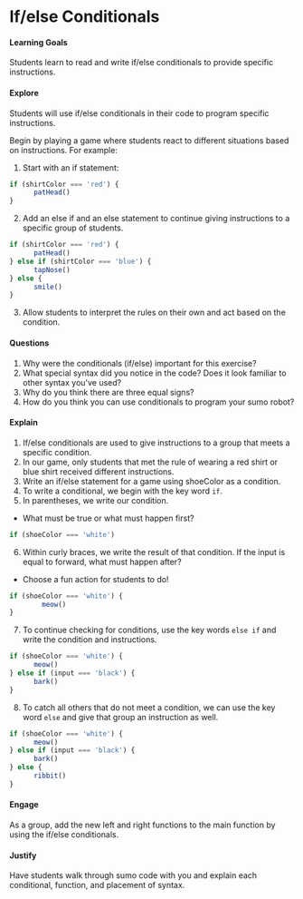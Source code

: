 # If/else Conditionals

#### Learning Goals
Students learn to read and write if/else conditionals to provide specific instructions.

#### Explore
Students will use if/else conditionals in their code to program specific instructions.

Begin by playing a game where students react to different situations based on instructions. For example:

1. Start with an if statement:
```js
if (shirtColor === 'red') {
      patHead()
}
```
2. Add an else if and an else statement to continue giving instructions to a specific group of students.
```js
if (shirtColor === 'red') {
      patHead()
} else if (shirtColor === 'blue') {
      tapNose()
} else {
      smile()
}
```
3. Allow students to interpret the rules on their own and act based on the condition.

#### Questions
1. Why were the conditionals (if/else) important for this exercise?
2. What special syntax did you notice in the code? Does it look familiar to other syntax you've used?
3. Why do you think there are three equal signs?
4. How do you think you can use conditionals to program your sumo robot?

#### Explain
1. If/else conditionals are used to give instructions to a group that meets a specific condition.
2. In our game, only students that met the rule of wearing a red shirt or blue shirt received different instructions.
3. Write an if/else statement for a game using shoeColor as a condition.
4. To write a conditional, we begin with the key word ```if```.  
5. In parentheses, we write our condition.
  + What must be true or what must happen first?
```js
if (shoeColor === 'white')
```
6. Within curly braces, we write the result of that condition. If the input is equal to forward, what must happen after?
  + Choose a fun action for students to do!
```js
if (shoeColor === 'white') {
        meow()
}
```
7. To continue checking for conditions, use the key words ```else if``` and write the condition and instructions.
```js
if (shoeColor === 'white') {
      meow()
} else if (input === 'black') {
      bark()
}
```
8. To catch all others that do not meet a condition, we can use the key word ```else``` and give that group an instruction as well.
```js
if (shoeColor === 'white') {
      meow()
} else if (input === 'black') {
      bark()
} else {
      ribbit()
}
```

#### Engage
As a group, add the new left and right functions to the main function by using the if/else conditionals.


#### Justify
Have students walk through sumo code with you and explain each conditional, function, and placement of syntax.

